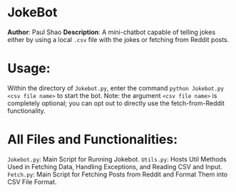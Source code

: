 # JokeBot
**Author**: Paul Shao
**Description**: A mini-chatbot capable of telling jokes either by using a local `.csv` file with the jokes or fetching from Reddit posts.

# Usage:
Within the directory of `Jokebot.py`, enter the command `python Jokebot.py <csv file name>` to start the bot.
Note: the argument `<csv file name>` is completely optional; you can opt out to directly use the fetch-from-Reddit functionality.

# All Files and Functionalities:
`Jokebot.py`: Main Script for Running Jokebot.
`Utils.py`: Hosts Util Methods Used in Fetching Data, Handling Exceptions, and Reading CSV and Input.
`Fetch.py`: Main Script for Fetching Posts from Reddit and Format Them into CSV File Format.
